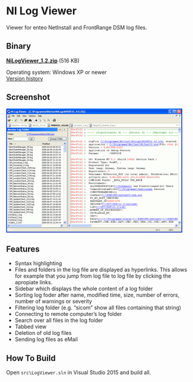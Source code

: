 NI Log Viewer
=============

Viewer for enteo NetInstall and FrontRange DSM log files.

Binary
------

**[NiLogViewer_1.2.zip](../../releases/download/v1.2/NiLogViewer_1.2.zip)** (516 KB)

Operating system:	Windows XP or newer  
[Version history](../../releases)


Screenshot
----------

[![Screenshot](/screenshot-small.gif?raw=true)](/screenshot-big.gif?raw=true)

Features
--------
* Syntax highlighting
* Files and folders in the log file are displayed as hyperlinks. This allows for example that you jump from log file to log file by clicking the apropiate links.
* Sidebar which displays the whole content of a log folder
* Sorting log foder after name, modified time, size, number of errors, number of warnings or severity
* Filtering log folder (e.g. “sicom” show all files containing that string)
* Connecting to remote computer’s log folder
* Search over all files in the log folder
* Tabbed view
* Deletion of old log files
* Sending log files as eMail

How To Build
------------

Open ```src\LogViewer.sln``` in Visual Studio 2015 and build all.
